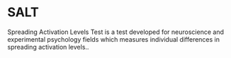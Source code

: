 # SALT
Spreading Activation Levels Test is a test developed for neuroscience and experimental psychology fields which measures individual differences in spreading activation levels..
